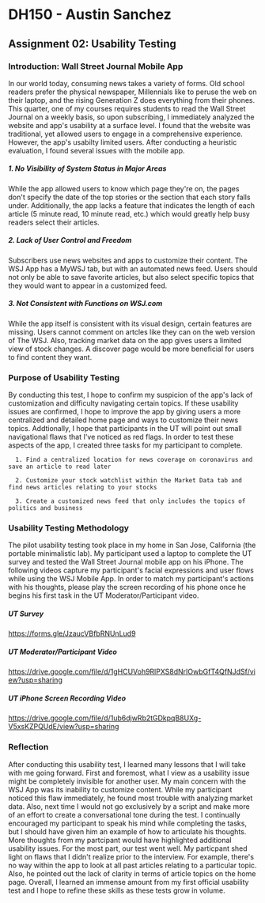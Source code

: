 # DH150 - Austin Sanchez

## Assignment 02: Usability Testing

### Introduction: Wall Street Journal Mobile App
In our world today, consuming news takes a variety of forms. Old school readers prefer the physical newspaper, Millennials like to peruse the web on their laptop, and the rising Generation Z does everything from their phones. This quarter, one of my courses requires students to read the Wall Street Journal on a weekly basis, so upon subscribing, I immediately analyzed the website and app's usability at a surface level. I found that the website was traditional, yet allowed users to engage in a comprehensive experience. However, the app's usabilty limited users. After conducting a heuristic evaluation, I found several issues with the mobile app. 

##### 1. No Visibility of System Status in Major Areas
While the app allowed users to know which page they're on, the pages don't specify the date of the top stories or the section that each story falls under. Additionally, the app lacks a feature that indicates the length of each article (5 minute read, 10 minute read, etc.) which would greatly help busy readers select their articles.
##### 2. Lack of User Control and Freedom
Subscribers use news websites and apps to customize their content. The WSJ App has a MyWSJ tab, but with an automated news feed. Users should not only be able to save favorite articles, but also select specific topics that they would want to appear in a customized feed.
##### 3. Not Consistent with Functions on WSJ.com
While the app itself is consistent with its visual design, certain features are missing. Users cannot comment on artcles like they can on the web version of The WSJ. Also, tracking market data on the app gives users a limited view of stock changes. A discover page would be more beneficial for users to find content they want.

### Purpose of Usability Testing
By conducting this test, I hope to confirm my suspicion of the app's lack of customization and difficulty navigating certain topics. If these usability issues are confirmed, I hope to improve the app by giving users a more centralized and detailed home page and ways to customize their news topics. Addtionally, I hope that participants in the UT will point out small navigational flaws that I've noticed as red flags. In order to test these aspects of the app, I created three tasks for my participant to complete.

      1. Find a centralized location for news coverage on coronavirus and save an article to read later
      
      2. Customize your stock watchlist within the Market Data tab and find news articles relating to your stocks
      
      3. Create a customized news feed that only includes the topics of politics and business

### Usability Testing Methodology
The pilot usability testing took place in my home in San Jose, California (the portable minimalistic lab). My participant used a laptop to complete the UT survey and tested the Wall Street Journal mobile app on his iPhone. The following videos capture my participant's facial expressions and user flows while using the WSJ Mobile App. In order to match my participant's actions with his thoughts, please play the screen recording of his phone once he begins his first task in the UT Moderator/Participant video. 

##### UT Survey 
https://forms.gle/JzaucVBfbRNUnLud9
##### UT Moderator/Participant Video
https://drive.google.com/file/d/1gHCUVoh9RlPXS8dNrIOwbGfT4QfNJdSf/view?usp=sharing
##### UT iPhone Screen Recording Video 
https://drive.google.com/file/d/1ub6djwRb2tGDkpqB8UXg-V5xsKZPQUdE/view?usp=sharing


### Reflection
After conducting this usability test, I learned many lessons that I will take with me going forward. First and foremost, what I view as a usability issue might be completely invisible for another user. My main concern with the WSJ App was its inability to customize content. While my participant noticed this flaw immediately, he found most trouble with analyzing market data. Also, next time I would not go exclusively by a script and make more of an effort to create a conversational tone during the test. I continually encouraged my participant to speak his mind while completing the tasks, but I should have given him an example of how to articulate his thoughts. More thoughts from my partcipant would have highlighted additional usability issues. For the most part, our test went well. My particpant shed light on flaws that I didn't realize prior to the interview. For example, there's no way within the app to look at all past articles relating to a particular topic. Also, he pointed out the lack of clarity in terms of article topics on the home page. Overall, I learned an immense amount from my first official usability test and I hope to refine these skills as these tests grow in volume. 

